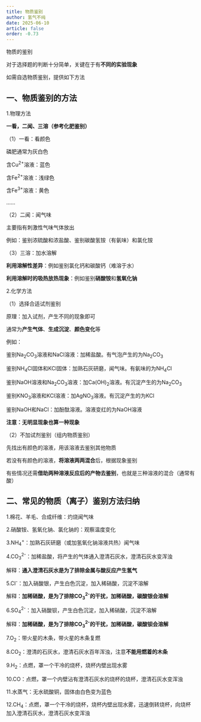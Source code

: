 ```yaml
---
title: 物质鉴别
author: 氢气不纯
date: 2025-06-10
article: false
order: -0.73
---
```


物质的鉴别

对于选择题的判断十分简单，关键在于有**不同的实验现象**

如需自选物质鉴别，提供如下方法

## 一、物质鉴别的方法

1.物理方法

**一看，二闻、三溶（参考化肥鉴别）**

（1）一看：看颜色

磷肥通常为灰白色

含Cu<sup>2+</sup>溶液：蓝色

含Fe<sup>2+</sup>溶液：浅绿色

含Fe<sup>3+</sup>溶液：黄色

……	

（2）二闻：闻气味

主要指有刺激性气味气体放出

例如：鉴别浓硫酸和浓盐酸、鉴别碳酸氢铵（有氨味）和氯化铵

（3）三溶：加水溶解

**利用溶解性差异**：例如鉴别氯化钙和碳酸钙（难溶于水）

**利用溶解时的吸热放热现象**：例如鉴别**硝酸铵**和**氢氧化钠**

2.化学方法

（1）选择合适试剂鉴别

原理：加入试剂，产生不同的现象即可

通常为**产生气体**、**生成沉淀**、**颜色变化**等

例如：	

鉴别Na<sub>2</sub>CO<sub>3</sub>溶液和NaCl溶液：加稀盐酸。有气泡产生的为Na<sub>2</sub>CO<sub>3</sub>

鉴别NH<sub>4</sub>Cl固体和KCl固体：加熟石灰研磨，闻气味。有氨味的为NH<sub>4</sub>Cl

鉴别NaOH溶液和Na<sub>2</sub>CO<sub>3</sub>溶液：加Ca(OH)<sub>2</sub>溶液。有沉淀产生的为Na<sub>2</sub>CO<sub>3</sub>

鉴别KNO<sub>3</sub>溶液和KCl溶液：加AgNO<sub>3</sub>溶液。有沉淀产生的为KCl

鉴别NaOH和NaCl：加酚酞溶液。溶液变红的为NaOH溶液

**注意：无明显现象也算一种现象**

（2）不加试剂鉴别（组内物质鉴别）

先找出有颜色的溶液，用该溶液去鉴别其他物质

若没有有颜色的溶液，**将溶液两两混合**后，根据现象鉴别

有些情况还需**借助两种溶液反应后的产物去鉴别**，也就是三种溶液的混合（通常有酸）

## 二、常见的物质（离子）鉴别方法归纳

1.棉花、羊毛、合成纤维：灼烧闻气味

2.硝酸铵、氢氧化钠、氯化钠的：观察温度变化

3.NH<sub>4</sub>​<sup>+</sup>：加熟石灰研磨（或加氢氧化钠溶液共热）闻气味

4.CO<sub>3</sub>​<sup>2-</sup>：加稀盐酸，将产生的气体通入澄清石灰水，澄清石灰水变浑浊

解释：**通入澄清石灰水是为了排除金属与酸反应产生氢气**

5.Cl<sup>-</sup>：加入硝酸银，产生白色沉淀，加入稀硝酸，沉淀不溶解

解释：**加稀硝酸，是为了排除CO**​**<sub>3</sub>**​**<sup>2-</sup>**​**的干扰，加稀硝酸，碳酸银会溶解**

6.SO<sub>4</sub>​<sup>2-</sup>：加入硝酸钡，产生白色沉淀，加入稀硝酸，沉淀不溶解

解释：**加稀硝酸，是为了排除CO**​**<sub>3</sub>**​**<sup>2-</sup>**​**的干扰，加稀硝酸，碳酸钡会溶解**

7.O<sub>2</sub>：带火星的木条，带火星的木条复燃

8.CO<sub>2</sub>：澄清的石灰水，澄清石灰水百年浑浊，注意**不能用燃着的木条**

9.H<sub>2</sub>：点燃，罩一个干冷的烧杯，烧杯内壁出现水雾

10.CO：点燃，罩一个内壁沾有澄清石灰水的烧杯的烧杯，澄清石灰水变浑浊

11.水蒸气：无水硫酸铜，固体由白色变为蓝色

12.CH<sub>4</sub>：点燃，罩一个干冷的烧杯，烧杯内壁出现水雾，迅速倒转烧杯，向烧杯加入澄清石灰水，澄清石灰水变浑浊

‍
